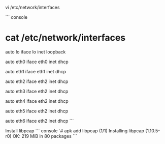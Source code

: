 
vi /etc/network/interfaces

´´´ console
# cat /etc/network/interfaces
auto lo
iface lo inet loopback

auto eth0
iface eth0 inet dhcp

auto eth1
iface eth1 inet dhcp

auto eth2
iface eth2 inet dhcp

auto eth3
iface eth2 inet dhcp

auto eth4
iface eth2 inet dhcp

auto eth5
iface eth2 inet dhcp

auto eth6
iface eth2 inet dhcp
´´´

Install libpcap
´´´ console
´# apk add libpcap
(1/1) Installing libpcap (1.10.5-r0)
OK: 219 MiB in 80 packages
´´´


